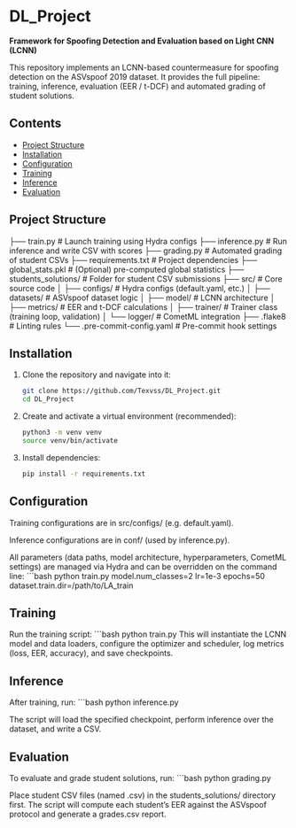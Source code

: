 # DL_Project

**Framework for Spoofing Detection and Evaluation based on Light CNN (LCNN)**

This repository implements an LCNN-based countermeasure for spoofing detection on the ASVspoof 2019 dataset. It provides the full pipeline: training, inference, evaluation (EER / t-DCF) and automated grading of student solutions.

## Contents

- [Project Structure](#project-structure)  
- [Installation](#installation)  
- [Configuration](#configuration)  
- [Training](#training)  
- [Inference](#inference)  
- [Evaluation](#evaluation)

## Project Structure

├── train.py # Launch training using Hydra configs
├── inference.py # Run inference and write CSV with scores
├── grading.py # Automated grading of student CSVs
├── requirements.txt # Project dependencies
├── global_stats.pkl # (Optional) pre-computed global statistics
├── students_solutions/ # Folder for student CSV submissions
├── src/ # Core source code
│ ├── configs/ # Hydra configs (default.yaml, etc.)
│ ├── datasets/ # ASVspoof dataset logic
│ ├── model/ # LCNN architecture
│ ├── metrics/ # EER and t-DCF calculations
│ ├── trainer/ # Trainer class (training loop, validation)
│ └── logger/ # CometML integration
├── .flake8 # Linting rules
└── .pre-commit-config.yaml # Pre-commit hook settings


## Installation

1. Clone the repository and navigate into it:
   ```bash
   git clone https://github.com/Texvss/DL_Project.git
   cd DL_Project
2. Create and activate a virtual environment (recommended):
    ```bash
    python3 -m venv venv
    source venv/bin/activate
3. Install dependencies:
    ```bash
    pip install -r requirements.txt

## Configuration
Training configurations are in src/configs/ (e.g. default.yaml).

Inference configurations are in conf/ (used by inference.py).

All parameters (data paths, model architecture, hyperparameters, CometML settings) are managed via Hydra and can be overridden on the command line:
    ```bash
    python train.py model.num_classes=2 lr=1e-3 epochs=50 dataset.train.dir=/path/to/LA_train

## Training
Run the training script:
    ```bash
    python train.py
This will instantiate the LCNN model and data loaders, configure the optimizer and scheduler, log metrics (loss, EER, accuracy), and save checkpoints.

## Inference
After training, run:
    ```bash
    python inference.py

The script will load the specified checkpoint, perform inference over the dataset, and write a CSV.

## Evaluation
To evaluate and grade student solutions, run:
    ```bash
    python grading.py

Place student CSV files (named <student>.csv) in the students_solutions/ directory first. The script will compute each student’s EER against the ASVspoof protocol and generate a grades.csv report.
